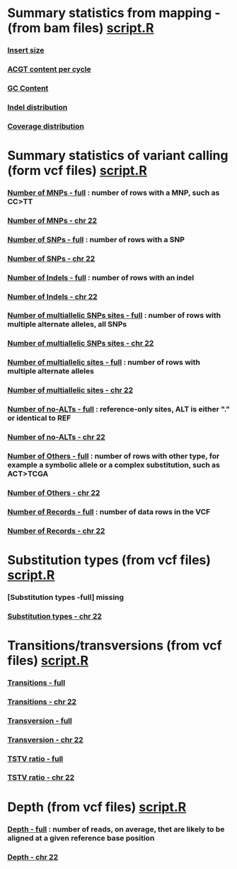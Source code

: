 # Summary statistics from mapping - (from bam files) [script.R](statsRscript/BAMstats.R)

### [Insert size](img/insert_size.png)
### [ACGT content per cycle](img/base_comp.png)
### [GC Content](img/GCcontent.png)
### [Indel distribution](img/indels.png)
### [Coverage distribution](img/coverageAS074.png)

# Summary statistics of variant calling (form vcf files) [script.R](statsRscript/SNstatsVCF.R)

### [Number of MNPs - full](img/fullSN-numberofMNPs.png) : number of rows with a MNP, such as CC>TT
### [Number of MNPs - chr 22](img/SN-numberofMNPs.png)
### [Number of SNPs - full](img/fullSN-numberofSNPs.png) :  number of rows with a SNP
### [Number of SNPs - chr 22](img/SN-numberofSNPs.png)
### [Number of Indels - full](img/fullSN-numberofindels.png) : number of rows with an indel
### [Number of Indels - chr 22](img/SN-numberofindels.png) 
### [Number of multiallelic SNPs sites - full](img/fullSN-numberofmultiallelicSNPsites.png) : number of rows with multiple alternate alleles, all SNPs
### [Number of multiallelic SNPs sites - chr 22](img/SN-numberofmultiallelicSNPsites.png) 
### [Number of multiallelic sites - full](img/fullSN-numberofmultiallelicsites.png) : number of rows with multiple alternate alleles
### [Number of multiallelic sites - chr 22](img/SN-numberofmultiallelicsites.png) 
### [Number of no-ALTs - full](img/fullSN-numberofno-ALTs.png) : reference-only sites, ALT is either "." or identical to REF
### [Number of no-ALTs - chr 22](img/SN-numberofno-ALTs.png)
### [Number of Others - full](img/fullSN-numberofothers.png) : number of rows with other type, for example a symbolic allele or a complex substitution, such as ACT>TCGA
### [Number of Others - chr 22](img/SN-numberofothers.png)
### [Number of Records - full](img/fullSN-numberofrecords.png) : number of data rows in the VCF
### [Number of Records - chr 22](img/SN-numberofrecords.png) 

# Substitution types (from vcf files) [script.R](statsRscript/STstatsVCF.R)

### [Substitution types -full] missing
### [Substitution types - chr 22](img/ST-Substitutiontypes.png) 

# Transitions/transversions (from vcf files) [script.R](statsRscript/TSTVstatsVCF.R)

### [Transitions - full](img/fulltransition.png)
### [Transitions - chr 22](img/transition.png)
### [Transversion - full](img/fulltransversion.png)
### [Transversion - chr 22](img/transversion.png)
### [TSTV ratio - full](img/fulltstvratio.png)
### [TSTV ratio - chr 22](img/tstvratio.png)

# Depth (from vcf files) [script.R](statsRscript/DEPTHstatsVCF.R)

### [Depth - full](img/fulldepth-quality.png) : number of reads, on average, thet are likely to be aligned at a given reference base position
### [Depth - chr 22](img/depth-quality1.png)  
 
